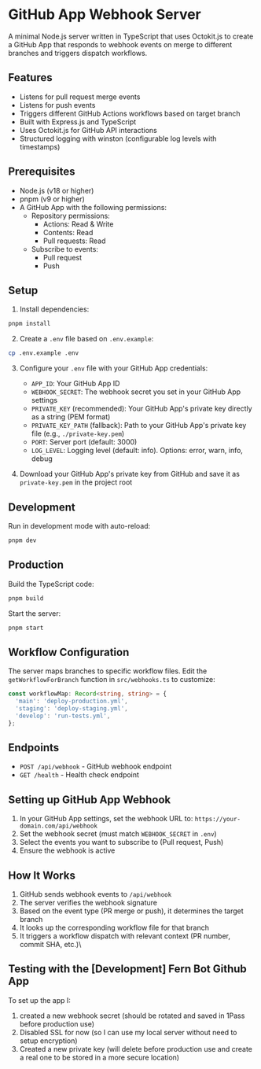 # GitHub App Webhook Server

A minimal Node.js server written in TypeScript that uses Octokit.js to create a GitHub App that responds to webhook events on merge to different branches and triggers dispatch workflows.

## Features

- Listens for pull request merge events
- Listens for push events
- Triggers different GitHub Actions workflows based on target branch
- Built with Express.js and TypeScript
- Uses Octokit.js for GitHub API interactions
- Structured logging with winston (configurable log levels with timestamps)

## Prerequisites

- Node.js (v18 or higher)
- pnpm (v9 or higher)
- A GitHub App with the following permissions:
  - Repository permissions:
    - Actions: Read & Write
    - Contents: Read
    - Pull requests: Read
  - Subscribe to events:
    - Pull request
    - Push

## Setup

1. Install dependencies:
```bash
pnpm install
```

2. Create a `.env` file based on `.env.example`:
```bash
cp .env.example .env
```

3. Configure your `.env` file with your GitHub App credentials:
   - `APP_ID`: Your GitHub App ID
   - `WEBHOOK_SECRET`: The webhook secret you set in your GitHub App settings
   - `PRIVATE_KEY` (recommended): Your GitHub App's private key directly as a string (PEM format)
   - `PRIVATE_KEY_PATH` (fallback): Path to your GitHub App's private key file (e.g., `./private-key.pem`)
   - `PORT`: Server port (default: 3000)
   - `LOG_LEVEL`: Logging level (default: info). Options: error, warn, info, debug

4. Download your GitHub App's private key from GitHub and save it as `private-key.pem` in the project root

## Development

Run in development mode with auto-reload:
```bash
pnpm dev
```

## Production

Build the TypeScript code:
```bash
pnpm build
```

Start the server:
```bash
pnpm start
```

## Workflow Configuration

The server maps branches to specific workflow files. Edit the `getWorkflowForBranch` function in `src/webhooks.ts` to customize:

```typescript
const workflowMap: Record<string, string> = {
  'main': 'deploy-production.yml',
  'staging': 'deploy-staging.yml',
  'develop': 'run-tests.yml',
};
```

## Endpoints

- `POST /api/webhook` - GitHub webhook endpoint
- `GET /health` - Health check endpoint

## Setting up GitHub App Webhook

1. In your GitHub App settings, set the webhook URL to: `https://your-domain.com/api/webhook`
2. Set the webhook secret (must match `WEBHOOK_SECRET` in `.env`)
3. Select the events you want to subscribe to (Pull request, Push)
4. Ensure the webhook is active

## How It Works

1. GitHub sends webhook events to `/api/webhook`
2. The server verifies the webhook signature
3. Based on the event type (PR merge or push), it determines the target branch
4. It looks up the corresponding workflow file for that branch
5. It triggers a workflow dispatch with relevant context (PR number, commit SHA, etc.)\


## Testing with the [Development] Fern Bot Github App
To set up the app I:
1. created a new webhook secret (should be rotated and saved in 1Pass before production use)
2. Disabled SSL for now (so I can use my local server without need to setup encryption)
3. Created a new private key (will delete before production use and create a real one to be stored in a more secure location)
